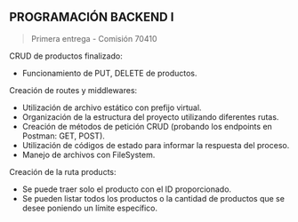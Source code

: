 ## PROGRAMACIÓN BACKEND I

> Primera entrega - Comisión 70410

CRUD de productos finalizado:<br>
- Funcionamiento de PUT, DELETE de productos.<br>

Creación de routes y middlewares:<br>
- Utilización de archivo estático con prefijo virtual.<br>
- Organización de la estructura del proyecto utilizando diferentes rutas.<br>
- Creación de métodos de petición CRUD (probando los endpoints en Postman: GET, POST).<br>
- Utilización de códigos de estado para informar la respuesta del proceso.<br>
- Manejo de archivos con FileSystem.<br>

Creación de la ruta products:<br>
- Se puede traer solo el producto con el ID proporcionado.<br>
- Se pueden listar todos los productos o la cantidad de productos que se desee poniendo un límite específico.
